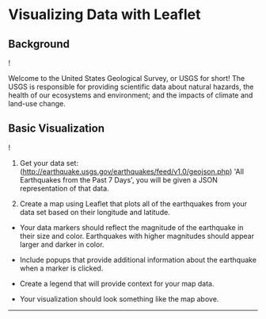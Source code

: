 # Visualizing Data with Leaflet



## Background

!


Welcome to the United States Geological Survey, or USGS for short! The USGS is responsible for providing 
scientific data about natural hazards, the health of our ecosystems and environment; and the impacts of 
climate and land-use change. 

## Basic Visualization

!


1. Get your data set: (http://earthquake.usgs.gov/earthquakes/feed/v1.0/geojson.php) 
 'All Earthquakes from the Past 7 Days', you will be given a JSON representation of that data. 


2. Create a map using Leaflet that plots all of the earthquakes 
from your data set based on their longitude and latitude.

   
* Your data markers should reflect the magnitude of the earthquake in their size and color. 
Earthquakes with higher magnitudes should appear larger and darker in color.

   
* Include popups that provide additional information about the earthquake when a marker is clicked.

  
 * Create a legend that will provide context for your map data.

  
 * Your visualization should look something like the map above.

- - -


